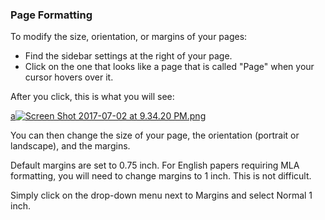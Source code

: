 
### Page Formatting

To modify the size, orientation, or margins of your pages:

* Find the sidebar settings at the right of your page. 
* Click on the one that looks like a page that is called "Page" when your cursor hovers over it. 

After you click, this is what you will see:

[a![Screen Shot 2017-07-02 at 9.34.20 PM.png](https://s19.postimg.org/75aj3cloj/Screen_Shot_2017-07-02_at_9.34.20_PM.png)](https://postimg.org/image/ovc7odz9b/)

You can then change the size of your page, the orientation (portrait or landscape), and the margins.

Default margins are set to 0.75 inch. For English papers requiring MLA formatting, you will need to change margins to 1 inch. This is not difficult.

Simply click on the drop-down menu next to Margins and select Normal 1 inch.
